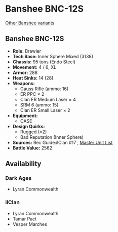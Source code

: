 # Banshee BNC-12S 

[Other Banshee variants](../banshee.md) 

## Banshee BNC-12S 

- **Role:** Brawler 
- **Tech Base:** Inner Sphere Mixed (3138) 
- **Chassis:** 95 tons (Endo Steel) 
- **Movement:** 4 / 6, XL 
- **Armor:** 288 
- **Heat Sinks:** 14 (28) 
- **Weapons:** 
  - Gauss Rifle (ammo: 16) 
  - ER PPC × 2 
  - Clan ER Medium Laser × 4 
  - SRM 6 (ammo: 15) 
  - Clan ER Small Laser × 2 
- **Equipment:** 
  - CASE 
- **Design Quirks:** 
  - Rugged (×2) 
  - Bad Reputation (Inner Sphere) 
- **Sources:** Rec Guide:ilClan #17 , [Master Unit List](http://masterunitlist.info/Unit/Details/8246) 
- **Battle Value:** 2562 

## Availability 

### Dark Ages 

- Lyran Commonwealth 

### ilClan 

- Lyran Commonwealth 
- Tamar Pact 
- Vesper Marches 

